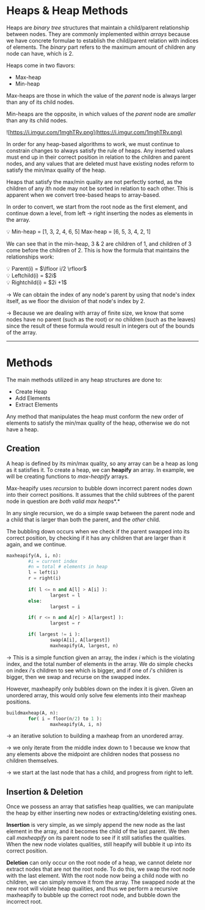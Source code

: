 # Heaps & Heap Methods

Heaps are *binary* *tree* structures that maintain a child/parent relationship between nodes. They are commonly implemented within *arrays* because we have concrete formulae to establish the child/parent relation with indices of elements. The *binary* part refers to the maximum amount of children any node can have, which is 2.

Heaps come in two flavors:

- Max-heap
- Min-heap

Max-heaps are those in which the value of the *parent* node is always larger than any of its child nodes.

Min-heaps are the opposite, in which values of the *parent* node are *smaller* than any its child nodes.

![https://i.imgur.com/1mghTRv.png](https://i.imgur.com/1mghTRv.png)

In order for any heap-based algorithms to work, we must continue to constrain changes to always satisfy the rule of heaps. Any inserted values must end up in their correct position in relation to the children and parent nodes, and any values that are deleted must have existing nodes reform to satisfy the min/max quality of the heap.

Heaps that satisfy the max/min quality are not perfectly sorted, as the children of any *i*th node may not be sorted in relation to each other. This is apparent when we convert tree-based heaps to array-based.

In order to convert, we start from the root node as the first element, and continue down a level, from left → right inserting the nodes as elements in the array.

<aside>
💡 Min-heap = [1, 3, 2, 4, 6, 5]
Max-heap = [6, 5, 3, 4, 2, 1]

</aside>

We can see that in the min-heap, 3 & 2 are children of 1, and children of 3 come before the children of 2. This is how the formula that maintains the relationships work:

<aside>
💡 Parent(i) = $\lfloor i/2 \rfloor$

</aside>

<aside>
💡 Leftchild(i) = $2i$

</aside>

<aside>
💡 Rightchild(i) = $2i +1$

</aside>

→ We can obtain the index of any node's parent by using that node's index itself, as we floor the division of that node's index by 2.

→ Because we are dealing with array of finite size, we know that some nodes have no parent (such as the root) or no children (such as the leaves) since the result of these formula would result in integers out of the bounds of the array.

---

# Methods

The main methods utilized in any heap structures are done to:

- Create Heap
- Add Elements
- Extract Elements

Any method that manipulates the heap must conform the new order of elements to satisfy the min/max quality of the heap, otherwise we do not have a heap.

## Creation

A heap is defined by its min/max quality, so any array can be a heap as long as it satisfies it. To create a heap, we can **heapify** an array. In example, we will be creating functions to *max-heapify* arrays. 

Max-heapify uses *recursion* to bubble down incorrect parent nodes down into their correct positions. It assumes that the child subtrees of the parent node in question are *both valid max heap*s*.*

In any single recursion, we do a simple swap between the parent node and a child that is larger than both the parent, and the *other* child.

The bubbling down occurs when we check if the parent swapped into its correct position, by checking if it has any children that are larger than it again, and we continue.

```python
maxheapify(A, i, n):
		#i = current index
		#n = total # elements in heap
		l = left(i)
		r = right(i)
	
		if( l <= n and A[l] > A[i] ):
				largest = l
		else:
				largest = i

		if( r <= n and A[r] > A[largest] ):
				largest = r

		if( largest != i ):
				swap(A[i], A[largest])
				maxheapify(A, largest, n)
```

→ This is a simple function given an array, the index *i* which is the violating index, and the total number of elements in the array. We do simple checks on index *i*'s children to see which is bigger, and if one of *i*'s children is bigger, then we swap and recurse on the swapped index.

However, maxheapify only bubbles down on the index it is given. Given an unordered array, this would only solve few elements into their maxheap positions. 

```python
buildmaxheap(A, n):
		for( i = floor(n/2) to 1 ):
				maxheapify(A, i, n)			
```

→ an iterative solution to building a maxheap from an unordered array.

→ we only iterate from the middle index down to 1 because we know that any elements above the midpoint are children nodes that possess no children themselves.

→ we start at the last node that has a child, and progress from right to left.

## Insertion & Deletion

Once we possess an array that satisfies heap qualities, we can manipulate the heap by either inserting new nodes or extracting/deleting existing ones.

**Insertion** is very simple, as we simply append the new node as the last element in the array, and it becomes the child of the last parent. We then call *maxheapify* on its parent node to see if it still satisfies the qualities. When the new node violates qualities, still heapify will bubble it up into its correct position.

**Deletion** can only occur on the root node of a heap, we cannot delete nor extract nodes that are not the root node. To do this, we swap the root node with the last element. With the root node now being a child node with no children, we can simply remove it from the array. The swapped node at the new root will violate heap qualities, and thus we perform a recursive maxheapify to bubble up the correct root node, and bubble down the incorrect root.